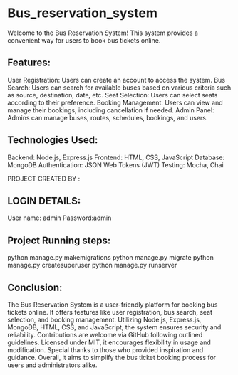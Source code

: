 # Bus_reservation_system
Welcome to the Bus Reservation System! This system provides a convenient way for users to book bus tickets online.

## Features:
User Registration: Users can create an account to access the system.
Bus Search: Users can search for available buses based on various criteria such as source, destination, date, etc.
Seat Selection: Users can select seats according to their preference.
Booking Management: Users can view and manage their bookings, including cancellation if needed.
Admin Panel: Admins can manage buses, routes, schedules, bookings, and users.


## Technologies Used:
Backend: Node.js, Express.js
Frontend: HTML, CSS, JavaScript
Database: MongoDB
Authentication: JSON Web Tokens (JWT)
Testing: Mocha, Chai

PROJECT CREATED BY : 

## LOGIN DETAILS:

User name: admin
Password:admin

## Project Running steps:

python manage.py makemigrations
python manage.py migrate
python manage.py createsuperuser
python manage.py runserver

## Conclusion:
The Bus Reservation System is a user-friendly platform for booking bus tickets online. It offers features like user registration, bus search, seat selection, and booking management. Utilizing Node.js, Express.js, MongoDB, HTML, CSS, and JavaScript, the system ensures security and reliability. Contributions are welcome via GitHub following outlined guidelines. Licensed under MIT, it encourages flexibility in usage and modification. Special thanks to those who provided inspiration and guidance. Overall, it aims to simplify the bus ticket booking process for users and administrators alike.
